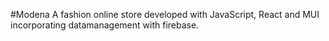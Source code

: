#Modena
A fashion online store developed with JavaScript, React and MUI incorporating datamanagement with firebase.
